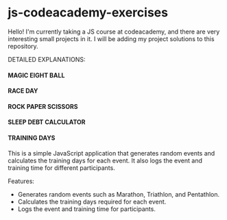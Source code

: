 # js-codeacademy-exercises
Hello! I'm currently taking a JS course at codeacademy, and there are very interesting small projects in it. I will be adding my project solutions to this repository.

DETAILED EXPLANATIONS:
#### MAGIC EIGHT BALL ####
#### RACE DAY ####
#### ROCK PAPER SCISSORS ####
#### SLEEP DEBT CALCULATOR ####

#### TRAINING DAYS ####
This is a simple JavaScript application that generates random events and calculates the training days for each event. It also logs the event and training time for different participants.

Features:
- Generates random events such as Marathon, Triathlon, and Pentathlon.
- Calculates the training days required for each event.
- Logs the event and training time for participants.
